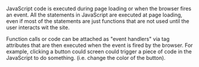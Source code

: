 JavaScript code is executed during page loading or when the browser fires an event. All the statements in JavaScript are executed at page loading, even if most of the statements are just functions that are not used until the user interacts wit the site. 

Function calls or code can be attached as "event handlers" via tag attributes that are then executed when the event is fired by the browser. For example, clicking a button could screen could trigger a piece of code in the JavaScript to do something. (i.e. change the color of the button).